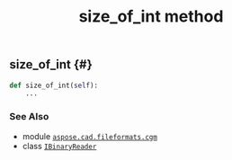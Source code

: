 ﻿---
title: size_of_int method
second_title: Aspose.CAD for Python via .NET API References
description: 
type: docs
weight: 280
url: /python-net/aspose.cad.fileformats.cgm/ibinaryreader/size_of_int/
is_root: false
---

## size_of_int {#}





```python
def size_of_int(self):
    ...
```





### See Also
* module [`aspose.cad.fileformats.cgm`](../../)
* class [`IBinaryReader`](/cad/python-net/aspose.cad.fileformats.cgm/ibinaryreader)
